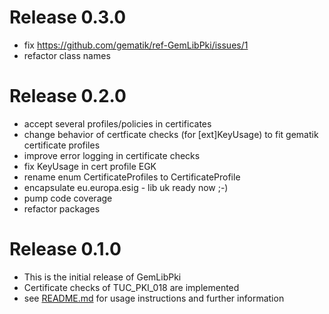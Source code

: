 # Release 0.3.0
* fix https://github.com/gematik/ref-GemLibPki/issues/1
* refactor class names

# Release 0.2.0
* accept several profiles/policies in certificates
* change behavior of certficate checks (for [ext]KeyUsage) to fit gematik certificate profiles
* improve error logging in certificate checks
* fix KeyUsage in cert profile EGK
* rename enum CertificateProfiles to CertificateProfile
* encapsulate eu.europa.esig - lib uk ready now ;-)
* pump code coverage
* refactor packages

# Release 0.1.0
* This is the initial release of GemLibPki
* Certificate checks of TUC_PKI_018 are implemented
* see [README.md](README.md) for usage instructions and further information

